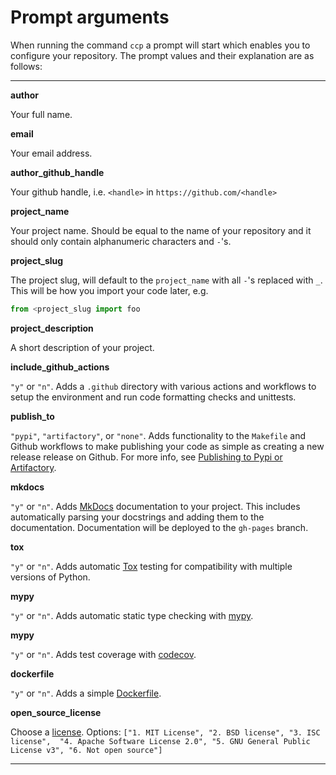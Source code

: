 # Prompt arguments

When running the command ``ccp`` a prompt will start which enables you to configure your repository. The
prompt values and their explanation are as follows:

---

**author**
    
 Your full name.

**email**
    
Your email address.

**author_github_handle**
    
Your github handle, i.e. `<handle>` in `https://github.com/<handle>`

**project_name**
    
Your project name. Should be equal to the name of your repository
and it should only contain alphanumeric characters and `-`'s.

**project_slug**

The project slug, will default to the `project_name` with all `-`'s
replaced with `_`. This will be how you import your code later, e.g.

``` python
from <project_slug import foo
```

**project_description**

A short description of your project.

**include_github_actions**

`"y"` or `"n"`. Adds a `.github` directory with various actions and
workflows to setup the environment and run code formatting checks
and unittests.

**publish_to**

`"pypi"`, `"artifactory"`, or `"none"`. Adds functionality to the
`Makefile` and Github workflows to make publishing your code as
simple as creating a new release release on Github. For more info,
see
[Publishing to Pypi or Artifactory](./features/publishing.md).

**mkdocs**

`"y"` or `"n"`. Adds [MkDocs](https://www.mkdocs.org/)
documentation to your project. This includes automatically parsing
your docstrings and adding them to the documentation. Documentation
will be deployed to the `gh-pages` branch.

**tox**

`"y"` or `"n"`. Adds automatic [Tox](https://tox.wiki/) testing for
compatibility with multiple versions of Python.

**mypy**

`"y"` or `"n"`. Adds automatic static type checking with [mypy](https://mypy.readthedocs.io/en/stable/).

**mypy**

`"y"` or `"n"`. Adds test coverage with [codecov](https://about.codecov.io/).


**dockerfile**

`"y"` or `"n"`. Adds a simple [Dockerfile](https://docker.com).

**open_source_license**

Choose a [license](https://choosealicense.com/). Options:
    `["1. MIT License", "2. BSD license", "3. ISC license",  "4. Apache Software License 2.0", "5. GNU General Public License v3", "6. Not open source"]`

---